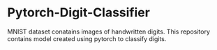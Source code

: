 # Pytorch-Digit-Classifier
MNIST dataset conatains images of handwritten digits. This repository contains model created using pytorch to classify digits.
